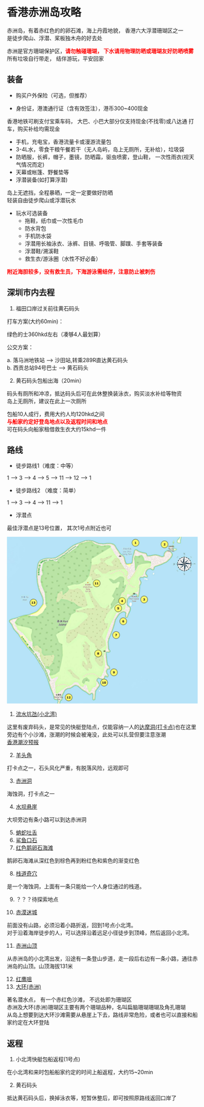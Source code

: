 # 香港赤洲岛攻略

赤洲岛，有着赤红色的的卵石滩，海上丹霞地貌， 香港六大浮潜珊瑚区之一  
是徒步爬山、浮潜、桨板独木舟的好去处  

赤洲是官方珊瑚保护区，<strong style="color:red;">请勿触碰珊瑚， 下水请用物理防晒或珊瑚友好防晒喷雾</strong>  
所有垃圾自行带走， 结伴游玩，平安回家  

## 装备

- 购买户外保险（可选，但推荐）

- 身份证，港澳通行证（含有效签注），港币300~400现金

香港地铁可刷支付宝乘车码， 大巴、小巴大部分仅支持现金(不找零)或八达通
打车，购买补给均需现金  

- 手机，充电宝，香港流量卡或漫游流量包
- 3-4L水，零食干粮午餐若干（无人岛屿，岛上无厕所，无补给），垃圾袋
- 防晒服，长裤，帽子，墨镜，防晒霜，驱虫喷雾，登山鞋， 一次性雨衣(视天气情况而定)
- 天幕或帐篷、野餐垫等
- 浮潜装备(如打算浮潜)

岛上无遮挡，全程暴晒，一定一定要做好防晒  
轻装自由徒步爬山或浮潜玩水  

- 玩水可选装备
	- 拖鞋，纸巾或一次性毛巾
	- 防水背包
	- 手机防水袋
	- 浮潜用长袖泳衣、泳裤、目镜、呼吸管、脚蹼、手套等装备
	- 浮潜鞋/溯溪鞋
	- 救生衣/游泳圈（水性不好必备）

<strong style="color:red;">附近海胆较多，没有救生员，下海游泳需结伴，注意防止被刺伤</strong>

## 深圳市内去程

1. 福田口岸过关前往黄石码头

打车方案(大约60min)：

绿色的士360hkd左右（凑够4人最划算）

公交方案：

a. 落马洲地铁站 --> 沙田站,转乘289R直达黄石码头  
b. 西贡总站94号巴士 --> 黄石码头  

2. 黄石码头包船出海（20min）

码头有厕所和冲凉，抵达码头后可在此休整换装泳衣，购买淡水补给等物资  
岛上无厕所，建议在此上一次厕所  

包船10人成行，费用大约人均120hkd之间  
<strong style="color:red;">与船家约定好登岛地点以及返程时间和地点</strong>  
可在码头向船家租借救生衣大约15khd一件  

## 路线

- 徒步路线1（难度：中等）

1 --> 3 --> 4 --> 5 --> 11 --> 12 --> 1

- 徒步路线2 （难度：简单）

1 --> 3 --> 4 --> 11 --> 1

- 浮潜点

最佳浮潜点是13号位置， 其次1号点附近也可  

![主地图](./MainMap.jpg)  

1. [流水坑氹(小北湾)](https://booking.splitdyboat.com/wp-content/uploads/2022/02/%E8%B5%A4%E6%B4%B2%E5%8C%97%E7%81%A3-North-Bay-of-Port-Island-scaled.jpg)

这里有废弃码头，是常见的快艇登陆点，仅能容纳一人的[达摩洞(打卡点)](https://booking.splitdyboat.com/wp-content/uploads/2022/02/%E8%B5%A4%E6%B4%B2%E9%81%94%E6%91%A9%E6%B4%9E-Port-Island-Dharma-Cave-scaled.jpg)也在这里  
旁边有个小沙滩，涨潮的时候会被淹没，此处可以扎营但要注意涨潮  
[香港潮汐预报](https://booking.splitdyboat.com/zh-hk/product/port-island/)  

2. [羊头角](https://booking.splitdyboat.com/wp-content/uploads/2022/02/%E8%B5%A4%E6%B4%B2%E7%BE%8A%E8%A7%92%E9%A0%AD-Port-Island-Ram-Head-and-Horn-Rock-scaled.jpg)

打卡点之一，石头风化严重，有脱落风险，远观即可

3. [赤洲洞](https://booking.splitdyboat.com/wp-content/uploads/2022/02/%E8%B5%A4%E6%B4%B2%E6%B4%9E%E5%85%A7.jpg)

海蚀洞，打卡点之一

4. [水坝悬崖](https://booking.splitdyboat.com/wp-content/uploads/2022/02/%E8%B5%A4%E6%B4%B2%E5%A0%A4%E5%A3%A9%E5%B4%96-Port-Island-Dam-Cliff-scaled.jpg)

大坝旁边有条小路可以到达赤洲洞

5. [蚺蛇吐舌](https://booking.splitdyboat.com/wp-content/uploads/2022/02/%E8%9A%BA%E8%9B%87%E5%90%90%E8%88%8C-%E8%B5%A4%E6%B4%B2-Port-Island-Cobra-Climbing--2048x1536.jpg)
6. [鲨鱼口石](https://booking.splitdyboat.com/wp-content/uploads/2022/02/%E9%AF%8A%E9%AD%9A%E5%8F%A3%E7%9F%B3-Shark-Rock-%E8%B5%A4%E6%B4%B2-Port-Island-scaled.jpg)
7. [红色鹅卵石海滩](https://booking.splitdyboat.com/wp-content/uploads/2022/02/DJI_0045.jpg)

鹅卵石海滩从深红色到棕色再到粉红色和紫色的渐变红色

8. [栈道奇穴](https://booking.splitdyboat.com/wp-content/uploads/2022/02/%E6%A3%A7%E9%81%93%E5%A5%87%E7%A9%B4-%E8%B5%A4%E6%B4%B2-Plank-Road-Strange-Cave.jpg)

是一个海蚀洞，上面有一条只能给一个人身位通过的栈道。

9. ？？？待探索地点

10. [赤漠迷城](https://booking.splitdyboat.com/wp-content/uploads/2022/02/DSC08949-1.jpg)

前面没有山路，必须沿着小路折返，回到1号点小北湾。  
对于沿着海岸徒步的人，可以选择沿着远足小径徒步到顶峰，然后返回小北湾。

11. [赤洲山顶](https://booking.splitdyboat.com/wp-content/uploads/2022/02/DSC09521.jpg)

从赤洲岛的小北湾出发，沿途有一条登山步道，走一段后右边有一条小路，通往赤洲岛的山顶。山顶海拔131米

12. [红鹰咀](https://static.wixstatic.com/media/4795d3_8cca21ecb33242039064bc21cc9aa18e~mv2.jpg)
13. [大环(赤洲)](https://booking.splitdyboat.com/wp-content/uploads/2023/03/%E8%B5%A4%E6%B4%B2%EF%BC%8CPort-Island%EF%BC%8C%E8%B5%A4%E6%B4%B2%E5%A4%A7%E7%92%B0%EF%BC%8CTai-Wan-Port-Island%EF%BC%8C%E8%B5%A4%E6%B4%B2%E6%B5%AE%E6%BD%9B%EF%BC%8CPort-Island-Snorkeling%EF%BC%8C%E8%B5%A4%E6%B4%B2%E7%8F%8A%E7%91%9A%E5%8D%80%EF%BC%8CPort-Island-Coral-Area%EF%BC%8C%E9%A6%99%E6%B8%AF%E6%B5%AE%E6%BD%9B%EF%BC%8CHong-Kong-Snorkeling%EF%BC%8C%E9%A6%99%E6%B8%AF%E6%BD%9B%E6%B0%B4%EF%BC%8CHong-kong-Beach%E9%A6%99%E6%B8%AF%E6%B2%99%E7%81%98%EF%BC%8C%E7%8F%8A%E7%91%9A%E5%8D%80%EF%BC%8C%E7%9F%B3%E7%8F%8A%E7%91%9A.jpg)

著名潜水点， 有一个赤红色沙滩， 不远处即为珊瑚区  
赤洲及大环(赤洲)珊瑚区主要有两个珊瑚品种，名叫扁脑珊瑚珊瑚及角孔珊瑚  
从岛上想要到达大环沙滩需要从悬崖上下去，路线非常危险，或者也可以直接和船家约定在大环登陆  

## 返程

1. 小北湾快艇包船返程(1号点)

在小北湾和来时包船船家约定的时间上船返程，大约15~20min

2. 黄石码头

抵达黄石码头后，换掉泳衣等，短暂休整后，即可按照原路线返回口岸了
